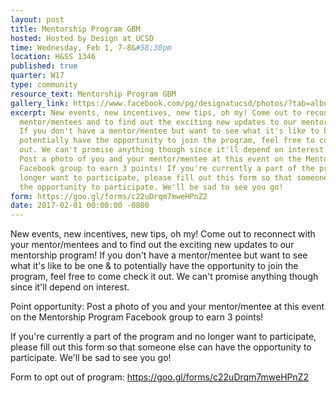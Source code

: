 ```yaml
---
layout: post
title: Mentorship Program GBM
hosted: Hosted by Design at UCSD
time: Wednesday, Feb 1, 7-8&#58;30pm
location: H&SS 1346
published: true
quarter: W17
type: community
resource_text: Mentorship Program GBM
gallery_link: https://www.facebook.com/pg/designatucsd/photos/?tab=album&album_id=1834579456782517
excerpt: New events, new incentives, new tips, oh my! Come out to reconnect with your
  mentor/mentees and to find out the exciting new updates to our mentorship program!
  If you don't have a mentor/mentee but want to see what it's like to be one & to
  potentially have the opportunity to join the program, feel free to come check it
  out. We can't promise anything though since it'll depend on interest. Point opportunity&#58;
  Post a photo of you and your mentor/mentee at this event on the Mentorship Program
  Facebook group to earn 3 points! If you're currently a part of the program and no
  longer want to participate, please fill out this form so that someone else can have
  the opportunity to participate. We'll be sad to see you go!
form: https://goo.gl/forms/c22uDrqm7mweHPnZ2
date: 2017-02-01 00:00:00 -0800
---
```

New events, new incentives, new tips, oh my! Come out to reconnect with your mentor/mentees and to find out the exciting new updates to our mentorship program! If you don't have a mentor/mentee but want to see what it's like to be one & to potentially have the opportunity to join the program, feel free to come check it out. We can't promise anything though since it'll depend on interest.

Point opportunity: Post a photo of you and your mentor/mentee at this event on the Mentorship Program Facebook group to earn 3 points!

If you're currently a part of the program and no longer want to participate, please fill out this form so that someone else can have the opportunity to participate. We'll be sad to see you go!

Form to opt out of program: https://goo.gl/forms/c22uDrqm7mweHPnZ2